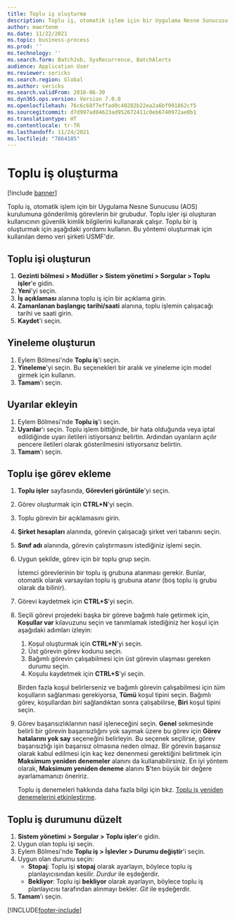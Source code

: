 ```yaml
---
title: Toplu iş oluşturma
description: Toplu iş, otomatik işlem için bir Uygulama Nesne Sunucusu (AOS) kurulumuna gönderilmiş görevlerin bir grubudur.
author: maertenm
ms.date: 11/22/2021
ms.topic: business-process
ms.prod: ''
ms.technology: ''
ms.search.form: BatchJob, SysRecurrence, BatchAlerts
audience: Application User
ms.reviewer: sericks
ms.search.region: Global
ms.author: sericks
ms.search.validFrom: 2016-06-30
ms.dyn365.ops.version: Version 7.0.0
ms.openlocfilehash: 76c6c68f7effad0c40282b22ea2a6bf991862cf5
ms.sourcegitcommit: d7d997ad84623ad952672411c0eb6740972ae0b1
ms.translationtype: HT
ms.contentlocale: tr-TR
ms.lasthandoff: 11/24/2021
ms.locfileid: "7864185"
---
```

# <a name="create-a-batch-job"></a>Toplu iş oluşturma

[!include [banner](../../includes/banner.md)]

Toplu iş, otomatik işlem için bir Uygulama Nesne Sunucusu (AOS) kurulumuna gönderilmiş görevlerin bir grubudur. Toplu işler işi oluşturan kullanıcının güvenlik kimlik bilgilerini kullanarak çalışır. Toplu bir iş oluşturmak için aşağıdaki yordamı kullanın. Bu yöntemi oluşturmak için kullanılan demo veri şirketi USMF'dir.


## <a name="create-the-batch-job"></a>Toplu işi oluşturun
1. **Gezinti bölmesi > Modüller > Sistem yönetimi > Sorgular > Toplu işler**'e gidin.
2. **Yeni**'yi seçin.
3. **İş açıklaması** alanına toplu iş için bir açıklama girin.
4. **Zamanlanan başlangıç tarihi/saati** alanına, toplu işlemin çalışacağı tarihi ve saati girin.
5. **Kaydet**'i seçin.

## <a name="create-a-recurrence"></a>Yineleme oluşturun
1. Eylem Bölmesi'nde **Toplu iş**'i seçin.
2. **Yineleme**'yi seçin. Bu seçenekleri bir aralık ve yineleme için model girmek için kullanın.  
3. **Tamam**'ı seçin.

## <a name="add-alerts"></a>Uyarılar ekleyin
1. Eylem Bölmesi'nde **Toplu iş**'i seçin.
2. **Uyarılar**'ı seçin. Toplu işlem bittiğinde, bir hata olduğunda veya iptal edildiğinde uyarı iletileri istiyorsanız belirtin. Ardından uyarıların açılır pencere iletileri olarak gösterilmesini istiyorsanız belirtin.   
3. **Tamam**'ı seçin.

## <a name="add-a-task-to-a-batch-job"></a>Toplu işe görev ekleme
1.  **Toplu işler** sayfasında, **Görevleri görüntüle**'yi seçin.
2.  Görev oluşturmak için **CTRL+N**'yi seçin.
3.  Toplu görevin bir açıklamasını girin.
4.  **Şirket hesapları** alanında, görevin çalışacağı şirket veri tabanını seçin.
5.  **Sınıf adı** alanında, görevin çalıştırmasını istediğiniz işlemi seçin. 
6.  Uygun şekilde, görev için bir toplu grup seçin.

    İstemci görevlerinin bir toplu iş grubuna atanması gerekir. Bunlar, otomatik olarak varsayılan toplu iş grubuna atanır (boş toplu iş grubu olarak da bilinir).

7.  Görevi kaydetmek için **CTRL+S**'yi seçin.
8.  Seçili görevi projedeki başka bir göreve bağımlı hale getirmek için, **Koşullar var** kılavuzunu seçin ve tanımlamak istediğiniz her koşul için aşağıdaki adımları izleyin:

    1. Koşul oluşturmak için **CTRL+N**'yi seçin.
    2. Üst görevin görev kodunu seçin.
    3. Bağımlı görevin çalışabilmesi için üst görevin ulaşması gereken durumu seçin.
    4. Koşulu kaydetmek için **CTRL+S**'yi seçin.

    Birden fazla koşul belirlerseniz ve bağımlı görevin çalışabilmesi için *tüm* koşulların sağlanması gerekiyorsa, **Tümü** koşul tipini seçin. Bağımlı görev, koşullardan *biri* sağlandıktan sonra çalışabilirse, **Biri** koşul tipini seçin.

9.  Görev başarısızlıklarının nasıl işleneceğini seçin. **Genel** sekmesinde belirli bir görevin başarısızlığını yok saymak üzere bu görev için **Görev hatalarını yok say** seçeneğini belirleyin. Bu seçenek seçilirse, görev başarısızlığı işin başarısız olmasına neden olmaz. Bir görevin başarısız olarak kabul edilmesi için kaç kez denenmesi gerektiğini belirtmek için **Maksimum yeniden denemeler** alanını da kullanabilirsiniz. En iyi yöntem olarak, **Maksimum yeniden deneme** alanını **5**'ten büyük bir değere ayarlamamanızı öneririz.

    Toplu iş denemeleri hakkında daha fazla bilgi için bkz. [Toplu iş yeniden denemelerini etkinleştirme](../retryable-batch.md).

## <a name="adjust-batch-job-status"></a>Toplu iş durumunu düzelt
1. **Sistem yönetimi > Sorgular > Toplu işler**'e gidin.
2. Uygun olan toplu işi seçin.
3. Eylem Bölmesi'nde **Toplu iş > İşlevler > Durumu değiştir**'i seçin.
4. Uygun olan durumu seçin:
    - **Stopaj**: Toplu işi **stopaj** olarak ayarlayın, böylece toplu iş planlayıcısından kesilir. *Durdur* ile eşdeğerdir.
    - **Bekliyor**: Toplu işi **bekliyor** olarak ayarlayın, böylece toplu iş planlayıcısı tarafından alınmayı bekler. *Git* ile eşdeğerdir.
5. **Tamam**'ı seçin.


[!INCLUDE[footer-include](../../../../includes/footer-banner.md)]
